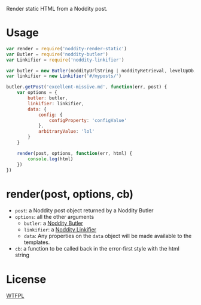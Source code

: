 
Render static HTML from a Noddity post.

# Usage

```js
var render = require('noddity-render-static')
var Butler = require('noddity-butler')
var Linkifier = require('noddity-linkifier')

var butler = new Butler(noddityUrlString | noddityRetrieval, levelUpDb, [options])
var linkifier = new Linkifier('#/myposts/')

butler.getPost('excellent-missive.md', function(err, post) {
	var options = {
		butler: butler,
		linkifier: linkifier,
		data: {
			config: {
				configProperty: 'configValue'
			},
			arbitraryValue: 'lol'
		}
	}

	render(post, options, function(err, html) {
		console.log(html)
	})
})
```

# render(post, options, cb)

- `post`: a Noddity post object returned by a Noddity Butler
- `options`: all the other arguments
	- `butler`: a [Noddity Butler](https://www.npmjs.com/package/noddity-butler)
	- `linkifier`: a [Noddity Linkifier](https://www.npmjs.com/package/noddity-linkifier)
	- `data`: Any properties on the `data` object will be made available to the templates.
- `cb`: a function to be called back in the error-first style with the html string

# License

[WTFPL](http://wtfpl2.com)
